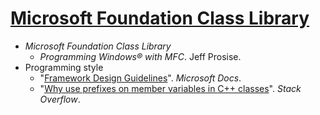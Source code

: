 # [Microsoft Foundation Class Library](https://docs.microsoft.com/cpp/mfc/)

+ *Microsoft Foundation Class Library*
    + *Programming Windows® with MFC*. Jeff Prosise.
+ Programming style
    + "[Framework Design Guidelines](https://docs.microsoft.com/dotnet/standard/design-guidelines)". *Microsoft Docs*.
    + "[Why use prefixes on member variables in C++ classes](https://stackoverflow.com/questions/1228161)". *Stack Overflow*.
